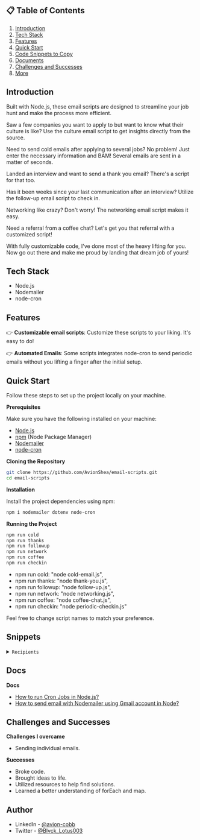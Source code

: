 ## 📋 <a name="table">Table of Contents</a>

1. [Introduction](#introduction)
2. [Tech Stack](#tech-stack)
3. [Features](#features)
4. [Quick Start](#quick-start)
5. [Code Snippets to Copy](#snippets)
6. [Documents](#links)
7. [Challenges and Successes](#challengesAndSuccesses)
8. [More](#more)

## <a name="introduction">Introduction</a>

<p>Built with Node.js, these email scripts are designed to streamline your job hunt and make the process more efficient.</p>

<p>Saw a few companies you want to apply to but want to know what their culture is like? Use the culture email script to get insights directly from the source.</p>

<p>Need to send cold emails after applying to several jobs? No problem! Just enter the necessary information and BAM! Several emails are sent in a matter of seconds.</p>

<p>Landed an interview and want to send a thank you email? There's a script for that too.</p>

<p>Has it been weeks since your last communication after an interview? Utilize the follow-up email script to check in.</p>

<p>Networking like crazy? Don't worry! The networking email script makes it easy.</p>

<p>Need a referral from a coffee chat? Let's get you that referral with a customized script!</p>

<p>With fully customizable code, I've done most of the heavy lifting for you. Now go out there and make me proud by landing that dream job of yours!</p>

## <a name="tech-stack">Tech Stack</a>

- Node.js
- Nodemailer
- node-cron

## <a name="features">Features</a>

👉 **Customizable email scripts**: Customize these scripts to your liking. It's easy to do!

👉 **Automated Emails**: Some scripts integrates node-cron to send periodic emails without you lifting a finger after the initial setup.

## <a name="quick-start">Quick Start</a>

Follow these steps to set up the project locally on your machine.

**Prerequisites**

Make sure you have the following installed on your machine:

- [Node.js](https://nodejs.org/en)
- [npm](https://www.npmjs.com/) (Node Package Manager)
- [Nodemailer](https://nodemailer.com/)
- [node-cron](https://www.npmjs.com/package/node-cron)

**Cloning the Repository**

```bash
git clone https://github.com/AvionShea/email-scripts.git
cd email-scripts
```

**Installation**

Install the project dependencies using npm:

```bash
npm i nodemailer dotenv node-cron
```

**Running the Project**

```bash
npm run cold
npm run thanks
npm run followup
npm run network
npm run coffee
npm run checkin
```

- npm run cold: "node cold-email.js",
- npm run thanks: "node thank-you.js",
- npm run followup: "node follow-up.js",
- npm run network: "node networking.js",
- npm run coffee: "node coffee-chat.js",
- npm run checkin: "node periodic-checkin.js"

Feel free to change script names to match your preference.

## <a name="snippets">Snippets</a>

<details>
<summary><code>Recipients</code></summary>

```javascript
const recipients = [
  {
    hiringManagerName: "Jane Doe",
    hiringManagerEmail: "fakeEmail@server.com",
    positionJobTitle: "Software Engineer I",
    postingLink: "https://www.github.careers/careers-home/jobs/3041?lang=en-us",
    postingId: "Req ID: 3041",
    companyName: "GitHub",
    companyMissionValuesOrRecentProjects:
      "your values of customer-obsessed, ship to learn, growth mindset, own the outcome, better together, and diverse and inclusive",
  },
  {
    hiringManagerName: "Bobby Ricky",
    hiringManagerEmail: "fakeEmail2@server.com",
    positionJobTitle: "Software Engineer, Search",
    postingLink:
      "https://www.google.com/about/careers/applications/jobs/results/136201984171483846-software-engineer-search",
    postingId: "Req ID: 2024",
    companyName: "Google",
    companyMissionValuesOrRecentProjects:
      "your mission to organize the world's information and make it universally accessible and useful",
  },
];
```

</details>

## <a name="links">Docs</a>

**Docs**

- [How to run Cron Jobs in Node.js?](https://www.geeksforgeeks.org/how-to-run-cron-jobs-in-node-js/amp/)
- [How to send email with Nodemailer using Gmail account in Node?](https://www.geeksforgeeks.org/how-to-send-email-with-nodemailer-using-gmail-account-in-node-js/amp/)

## <a name="challengesAndSuccesses">Challenges and Successes</a>

**Challenges I overcame**

- Sending individual emails.

**Successes**

- Broke code.
- Brought ideas to life.
- Utilized resources to help find solutions.
- Learned a better understanding of forEach and map.

## <a name="more">Author</a>

- LinkedIn - [@avion-cobb](https://www.linkedin.com/in/avion-cobb/)
- Twitter - [@Blvck_Lotus003](https://twitter.com/Blvck_Lotus003)
